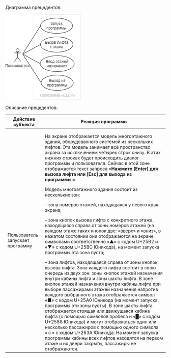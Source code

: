 Диаграмма прецедентов:

![](use%20case%20diagram.png)

Описание прецедентов:

| Действие субъекта | Реакция программы |
| --- | --- |
| Пользователь запускает программу | <p>На экране отображается модель многоэтажного здания, оборудованного системой из нескольких лифтов. Эта модель занимает всё пространство экрана за исключением четырех строк снизу. В этих нижних строках будет происходить диалог программы и пользователя. Сейчас в этой зоне отображается текст запроса «<b>Нажмите [Enter] для вызова лифта или [Esc] для выхода из программы:</b>».</p><p>Модель многоэтажного здания состоит из нескольких зон:</p><p>–&nbsp;зона номеров этажей, находящаяся у левого края экрана;</p><p>–&nbsp;зона кнопок вызова лифта с конкретного этажа, находящаяся справа от зоны номеров этажей (на каждом этаже таких кнопок две: «вверх» и «вниз», в нажатом состоянии они отображаются на экране символами соответственно «▲» с кодом U+25B2 и «▼» с кодом U+25BC Юникода), на момент запуска программы эта зона пуста;</p>–&nbsp;зона лифтов, находящаяся справа от зоны кнопок вызова лифта. Зона каждого лифта состоит в свою очередь из двух зон: зоны кнопок этажей назначения внутри кабины лифта и зоны шахты лифта. В зоне кнопок этажей назначения внутри кабины лифта при выборе пассажирами этажей назначения напротив каждого выбранного этажа отображается символ «■» с кодом U+25A0 Юникода (на момент запуска программы эти зоны пусты). В зоне шахты лифта отображается стоящая или движущаяся кабина лифта (с помощью символов пробела и «█» с кодом U+2588 Юникода) и могут отображаться один или несколько пассажиров с помощью одного символа «☺» с кодом U+263A Юникода. На момент запуска программы кабины всех лифтов находятся на первом этаже и их двери закрыты, пассажиры не отображаются. |
